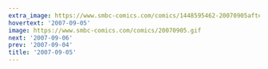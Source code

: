 ```yaml
---
extra_image: https://www.smbc-comics.com/comics/1448595462-20070905after.png
hovertext: '2007-09-05'
image: https://www.smbc-comics.com/comics/20070905.gif
next: '2007-09-06'
prev: '2007-09-04'
title: '2007-09-05'
---
```

